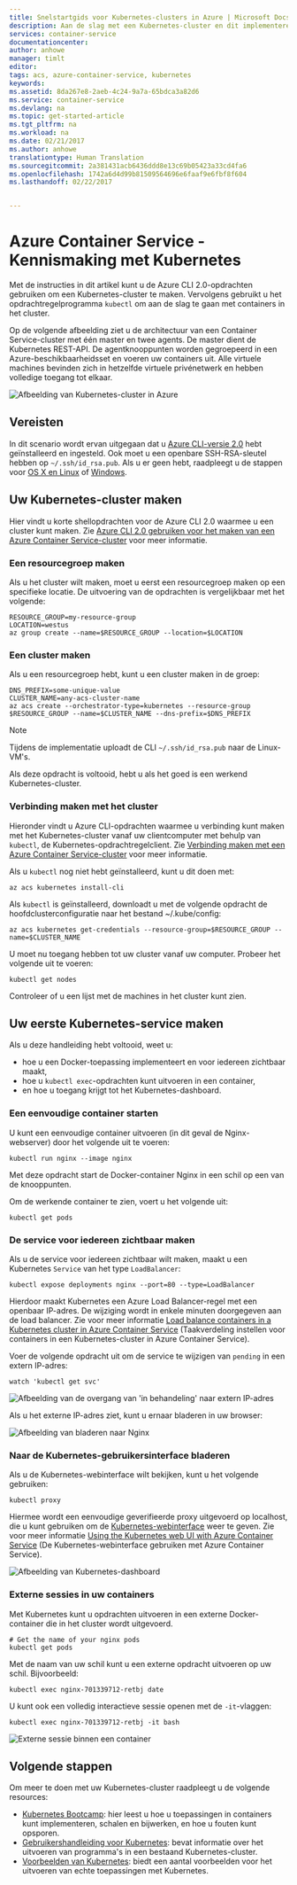 ```yaml
---
title: Snelstartgids voor Kubernetes-clusters in Azure | Microsoft Docs
description: Aan de slag met een Kubernetes-cluster en dit implementeren in Azure Container Service
services: container-service
documentationcenter: 
author: anhowe
manager: timlt
editor: 
tags: acs, azure-container-service, kubernetes
keywords: 
ms.assetid: 8da267e8-2aeb-4c24-9a7a-65bdca3a82d6
ms.service: container-service
ms.devlang: na
ms.topic: get-started-article
ms.tgt_pltfrm: na
ms.workload: na
ms.date: 02/21/2017
ms.author: anhowe
translationtype: Human Translation
ms.sourcegitcommit: 2a381431acb6436ddd8e13c69b05423a33cd4fa6
ms.openlocfilehash: 1742a6d4d99b81509564696e6faaf9e6fbf8f604
ms.lasthandoff: 02/22/2017


---
```


# <a name="azure-container-service---kubernetes-walkthrough"></a>Azure Container Service - Kennismaking met Kubernetes


Met de instructies in dit artikel kunt u de Azure CLI 2.0-opdrachten gebruiken om een Kubernetes-cluster te maken. Vervolgens gebruikt u het opdrachtregelprogramma `kubectl` om aan de slag te gaan met containers in het cluster.

Op de volgende afbeelding ziet u de architectuur van een Container Service-cluster met één master en twee agents. De master dient de Kubernetes REST-API. De agentknooppunten worden gegroepeerd in een Azure-beschikbaarheidsset en voeren uw containers uit. Alle virtuele machines bevinden zich in hetzelfde virtuele privénetwerk en hebben volledige toegang tot elkaar.

![Afbeelding van Kubernetes-cluster in Azure](media/container-service-kubernetes-walkthrough/kubernetes.png)

## <a name="prerequisites"></a>Vereisten
In dit scenario wordt ervan uitgegaan dat u [Azure CLI-versie 2.0](/cli/azure/install-az-cli2) hebt geïnstalleerd en ingesteld. Ook moet u een openbare SSH-RSA-sleutel hebben op `~/.ssh/id_rsa.pub`. Als u er geen hebt, raadpleegt u de stappen voor [OS X en Linux](../virtual-machines/virtual-machines-linux-mac-create-ssh-keys.md) of [Windows](../virtual-machines/virtual-machines-linux-ssh-from-windows.md).






## <a name="create-your-kubernetes-cluster"></a>Uw Kubernetes-cluster maken

Hier vindt u korte shellopdrachten voor de Azure CLI 2.0 waarmee u een cluster kunt maken. Zie [Azure CLI 2.0 gebruiken voor het maken van een Azure Container Service-cluster](container-service-create-acs-cluster-cli.md) voor meer informatie.

### <a name="create-a-resource-group"></a>Een resourcegroep maken
Als u het cluster wilt maken, moet u eerst een resourcegroep maken op een specifieke locatie. De uitvoering van de opdrachten is vergelijkbaar met het volgende:

```console
RESOURCE_GROUP=my-resource-group
LOCATION=westus
az group create --name=$RESOURCE_GROUP --location=$LOCATION
```

### <a name="create-a-cluster"></a>Een cluster maken
Als u een resourcegroep hebt, kunt u een cluster maken in de groep:

```console
DNS_PREFIX=some-unique-value
CLUSTER_NAME=any-acs-cluster-name
az acs create --orchestrator-type=kubernetes --resource-group $RESOURCE_GROUP --name=$CLUSTER_NAME --dns-prefix=$DNS_PREFIX
```

> [!NOTE]
> Tijdens de implementatie uploadt de CLI `~/.ssh/id_rsa.pub` naar de Linux-VM's.
>

Als deze opdracht is voltooid, hebt u als het goed is een werkend Kubernetes-cluster.

### <a name="connect-to-the-cluster"></a>Verbinding maken met het cluster

Hieronder vindt u Azure CLI-opdrachten waarmee u verbinding kunt maken met het Kubernetes-cluster vanaf uw clientcomputer met behulp van `kubectl`, de Kubernetes-opdrachtregelclient. Zie [Verbinding maken met een Azure Container Service-cluster](container-service-connect.md) voor meer informatie.

Als u `kubectl` nog niet hebt geïnstalleerd, kunt u dit doen met:

```console
az acs kubernetes install-cli
```

Als `kubectl` is geïnstalleerd, downloadt u met de volgende opdracht de hoofdclusterconfiguratie naar het bestand ~/.kube/config:

```console
az acs kubernetes get-credentials --resource-group=$RESOURCE_GROUP --name=$CLUSTER_NAME
```

U moet nu toegang hebben tot uw cluster vanaf uw computer. Probeer het volgende uit te voeren:
```console
kubectl get nodes
```

Controleer of u een lijst met de machines in het cluster kunt zien.

## <a name="create-your-first-kubernetes-service"></a>Uw eerste Kubernetes-service maken

Als u deze handleiding hebt voltooid, weet u:
 * hoe u een Docker-toepassing implementeert en voor iedereen zichtbaar maakt,
 * hoe u `kubectl exec`-opdrachten kunt uitvoeren in een container, 
 * en hoe u toegang krijgt tot het Kubernetes-dashboard.

### <a name="start-a-simple-container"></a>Een eenvoudige container starten
U kunt een eenvoudige container uitvoeren (in dit geval de Nginx-webserver) door het volgende uit te voeren:

```console
kubectl run nginx --image nginx
```

Met deze opdracht start de Docker-container Nginx in een schil op een van de knooppunten.

Om de werkende container te zien, voert u het volgende uit:

```console
kubectl get pods
```

### <a name="expose-the-service-to-the-world"></a>De service voor iedereen zichtbaar maken
Als u de service voor iedereen zichtbaar wilt maken, maakt u een Kubernetes `Service` van het type `LoadBalancer`:

```console
kubectl expose deployments nginx --port=80 --type=LoadBalancer
```

Hierdoor maakt Kubernetes een Azure Load Balancer-regel met een openbaar IP-adres. De wijziging wordt in enkele minuten doorgegeven aan de load balancer. Zie voor meer informatie [Load balance containers in a Kubernetes cluster in Azure Container Service](container-service-kubernetes-load-balancing.md) (Taakverdeling instellen voor containers in een Kubernetes-cluster in Azure Container Service).

Voer de volgende opdracht uit om de service te wijzigen van `pending` in een extern IP-adres:

```console
watch 'kubectl get svc'
```

  ![Afbeelding van de overgang van 'in behandeling' naar extern IP-adres](media/container-service-kubernetes-walkthrough/kubernetes-nginx3.png)

Als u het externe IP-adres ziet, kunt u ernaar bladeren in uw browser:

  ![Afbeelding van bladeren naar Nginx](media/container-service-kubernetes-walkthrough/kubernetes-nginx4.png)  


### <a name="browse-the-kubernetes-ui"></a>Naar de Kubernetes-gebruikersinterface bladeren
Als u de Kubernetes-webinterface wilt bekijken, kunt u het volgende gebruiken:

```console
kubectl proxy
```
Hiermee wordt een eenvoudige geverifieerde proxy uitgevoerd op localhost, die u kunt gebruiken om de [Kubernetes-webinterface](http://localhost:8001/ui) weer te geven. Zie voor meer informatie [Using the Kubernetes web UI with Azure Container Service](container-service-kubernetes-ui.md) (De Kubernetes-webinterface gebruiken met Azure Container Service).

![Afbeelding van Kubernetes-dashboard](media/container-service-kubernetes-walkthrough/kubernetes-dashboard.png)

### <a name="remote-sessions-inside-your-containers"></a>Externe sessies in uw containers
Met Kubernetes kunt u opdrachten uitvoeren in een externe Docker-container die in het cluster wordt uitgevoerd.

```console
# Get the name of your nginx pods
kubectl get pods
```

Met de naam van uw schil kunt u een externe opdracht uitvoeren op uw schil.  Bijvoorbeeld:

```console
kubectl exec nginx-701339712-retbj date
```

U kunt ook een volledig interactieve sessie openen met de `-it`-vlaggen:

```console
kubectl exec nginx-701339712-retbj -it bash
```

![Externe sessie binnen een container](media/container-service-kubernetes-walkthrough/kubernetes-remote.png)



## <a name="next-steps"></a>Volgende stappen

Om meer te doen met uw Kubernetes-cluster raadpleegt u de volgende resources:

* [Kubernetes Bootcamp](https://katacoda.com/embed/kubernetes-bootcamp/1/): hier leest u hoe u toepassingen in containers kunt implementeren, schalen en bijwerken, en hoe u fouten kunt opsporen.
* [Gebruikershandleiding voor Kubernetes](http://kubernetes.io/docs/user-guide/): bevat informatie over het uitvoeren van programma's in een bestaand Kubernetes-cluster.
* [Voorbeelden van Kubernetes](https://github.com/kubernetes/kubernetes/tree/master/examples): biedt een aantal voorbeelden voor het uitvoeren van echte toepassingen met Kubernetes.

